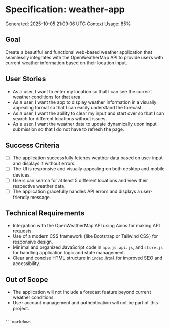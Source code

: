 # Specification: weather-app
Generated: 2025-10-05 21:09:06 UTC
Context Usage: 85%

## Goal
Create a beautiful and functional web-based weather application that seamlessly integrates with the OpenWeatherMap API to provide users with current weather information based on their location input.

## User Stories
- As a user, I want to enter my location so that I can see the current weather conditions for that area.
- As a user, I want the app to display weather information in a visually appealing format so that I can easily understand the forecast.
- As a user, I want the ability to clear my input and start over so that I can search for different locations without issues.
- As a user, I want the weather data to update dynamically upon input submission so that I do not have to refresh the page.

## Success Criteria
- [ ] The application successfully fetches weather data based on user input and displays it without errors.
- [ ] The UI is responsive and visually appealing on both desktop and mobile devices.
- [ ] Users can search for at least 5 different locations and view their respective weather data.
- [ ] The application gracefully handles API errors and displays a user-friendly message.

## Technical Requirements
- Integration with the OpenWeatherMap API using Axios for making API requests.
- Use of a modern CSS framework (like Bootstrap or Tailwind CSS) for responsive design.
- Minimal and organized JavaScript code in `app.js`, `api.js`, and `store.js` for handling application logic and state management.
- Clear and concise HTML structure in `index.html` for improved SEO and accessibility.

## Out of Scope
- The application will not include a forecast feature beyond current weather conditions.
- User account management and authentication will not be part of this project.
```

```markdown